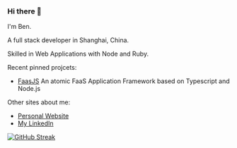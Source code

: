 ### Hi there 👋

I'm Ben.

A full stack developer in Shanghai, China.

Skilled in Web Applications with Node and Ruby.

Recent pinned projcets:

- [FaasJS](https://faasjs.com) An atomic FaaS Application Framework based on Typescript and Node.js

Other sites about me:

- [Personal Website](https://zfben.com)
- [My LinkedIn](https://www.linkedin.com/in/zhu-feng)

[![GitHub Streak](https://github-readme-streak-stats.herokuapp.com/?user=zfben)](https://github.com/zfben)
